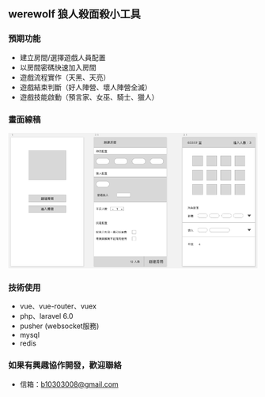 ## werewolf 狼人殺面殺小工具

### 預期功能
- 建立房間/選擇遊戲人員配置
- 以房間密碼快速加入房間
- 遊戲流程實作（天黑、天亮）
- 遊戲結束判斷（好人陣營、壞人陣營全滅）
- 遊戲技能啟動（預言家、女巫、騎士、獵人）

### 畫面線稿

![wireframe](./public/docs/wireframe.png)

### 技術使用
- vue、vue-router、vuex
- php、laravel 6.0
- pusher (websocket服務)
- mysql
- redis

### 如果有興趣協作開發，歡迎聯絡
- 信箱：b10303008@gmail.com
